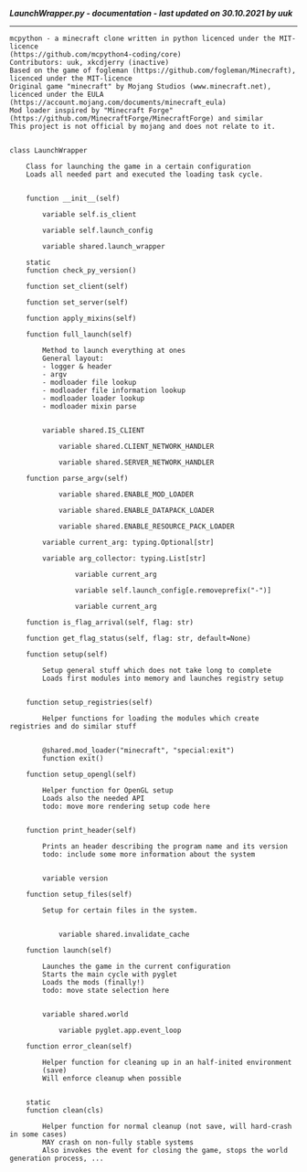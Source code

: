 ***LaunchWrapper.py - documentation - last updated on 30.10.2021 by uuk***
___

    mcpython - a minecraft clone written in python licenced under the MIT-licence 
    (https://github.com/mcpython4-coding/core)
    Contributors: uuk, xkcdjerry (inactive)
    Based on the game of fogleman (https://github.com/fogleman/Minecraft), licenced under the MIT-licence
    Original game "minecraft" by Mojang Studios (www.minecraft.net), licenced under the EULA
    (https://account.mojang.com/documents/minecraft_eula)
    Mod loader inspired by "Minecraft Forge" (https://github.com/MinecraftForge/MinecraftForge) and similar
    This project is not official by mojang and does not relate to it.


    class LaunchWrapper
        
        Class for launching the game in a certain configuration
        Loads all needed part and executed the loading task cycle.


        function __init__(self)

            variable self.is_client

            variable self.launch_config

            variable shared.launch_wrapper

        static
        function check_py_version()

        function set_client(self)

        function set_server(self)

        function apply_mixins(self)

        function full_launch(self)
            
            Method to launch everything at ones
            General layout:
            - logger & header
            - argv
            - modloader file lookup
            - modloader file information lookup
            - modloader loader lookup
            - modloader mixin parse


            variable shared.IS_CLIENT

                variable shared.CLIENT_NETWORK_HANDLER

                variable shared.SERVER_NETWORK_HANDLER

        function parse_argv(self)

                variable shared.ENABLE_MOD_LOADER

                variable shared.ENABLE_DATAPACK_LOADER

                variable shared.ENABLE_RESOURCE_PACK_LOADER

            variable current_arg: typing.Optional[str]

            variable arg_collector: typing.List[str]

                    variable current_arg

                    variable self.launch_config[e.removeprefix("-")]

                    variable current_arg

        function is_flag_arrival(self, flag: str)

        function get_flag_status(self, flag: str, default=None)

        function setup(self)
            
            Setup general stuff which does not take long to complete
            Loads first modules into memory and launches registry setup


        function setup_registries(self)
            
            Helper functions for loading the modules which create registries and do similar stuff


            @shared.mod_loader("minecraft", "special:exit")
            function exit()

        function setup_opengl(self)
            
            Helper function for OpenGL setup
            Loads also the needed API
            todo: move more rendering setup code here


        function print_header(self)
            
            Prints an header describing the program name and its version
            todo: include some more information about the system


            variable version

        function setup_files(self)
            
            Setup for certain files in the system.


                variable shared.invalidate_cache

        function launch(self)
            
            Launches the game in the current configuration
            Starts the main cycle with pyglet
            Loads the mods (finally!)
            todo: move state selection here


            variable shared.world

                variable pyglet.app.event_loop

        function error_clean(self)
            
            Helper function for cleaning up in an half-inited environment
            (save)
            Will enforce cleanup when possible


        static
        function clean(cls)
            
            Helper function for normal cleanup (not save, will hard-crash in some cases)
            MAY crash on non-fully stable systems
            Also invokes the event for closing the game, stops the world generation process, ...
